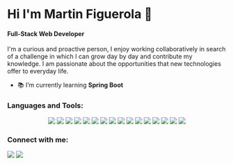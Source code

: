 # Hi I'm Martin Figuerola 👋

#### Full-Stack Web Developer

I'm a curious and proactive person, I enjoy working collaboratively in search of a challenge in which I can grow day by day and contribute my knowledge. I am passionate about the opportunities that new technologies offer to everyday life.


- 📚 I’m currently learning **Spring Boot**

### Languages and Tools:

<div align="center">
    <img src="https://img.shields.io/badge/JavaScript-323330?style=for-the-badge&logo=javascript&logoColor=F7DF1E"/> 
    <img src="https://img.shields.io/badge/Java-ED8B00?style=for-the-badge&logo=openjdk&logoColor=white"/> 
    <img src="https://img.shields.io/badge/HTML5-E34F26?style=for-the-badge&logo=html5&logoColor=white"/> 
    <img src="https://img.shields.io/badge/CSS3-1572B6?style=for-the-badge&logo=css3&logoColor=white"/> 
    <img src="https://img.shields.io/badge/Node.js-43853D?style=for-the-badge&logo=node.js&logoColor=white"/> 
    <img src="https://img.shields.io/badge/Express.js-404D59?style=for-the-badge"/> 
    <img src="https://img.shields.io/badge/MySQL-00000F?style=for-the-badge&logo=mysql&logoColor=white"/> 
    <img src="https://img.shields.io/badge/PostgreSQL-316192?style=for-the-badge&logo=postgresql&logoColor=white"/> 
    <img src="https://img.shields.io/badge/MongoDB-4EA94B?style=for-the-badge&logo=mongodb&logoColor=white"/> 
    <img src="https://img.shields.io/badge/SQLite-07405E?style=for-the-badge&logo=sqlite&logoColor=white"/> 
    <img src="https://img.shields.io/badge/Amazon_AWS-232F3E?style=for-the-badge&logo=amazon-aws&logoColor=white"/> 
    <img src="https://img.shields.io/badge/sequelize-323330?style=for-the-badge&logo=sequelize&logoColor=blue"/> 
     <img src="https://img.shields.io/badge/React-20232A?style=for-the-badge&logo=react&logoColor=61DAFB"/> 
     <img src="https://img.shields.io/badge/Tailwind_CSS-38B2AC?style=for-the-badge&logo=tailwind-css&logoColor=white"/> 
     <img src="https://img.shields.io/badge/Angular-DD0031?style=for-the-badge&logo=angular&logoColor=white"/>
    <img src="https://img.shields.io/badge/Redux-593D88?style=for-the-badge&logo=redux&logoColor=white"/>
    
</div>

<h3 align="left">Connect with me:</h3>
  <img src="https://img.shields.io/badge/LinkedIn-0077B5?style=for-the-badge&logo=linkedin&logoColor=white"/>
  <img src="https://img.shields.io/badge/Gmail-D14836?style=for-the-badge&logo=gmail&logoColor=white"/> 









